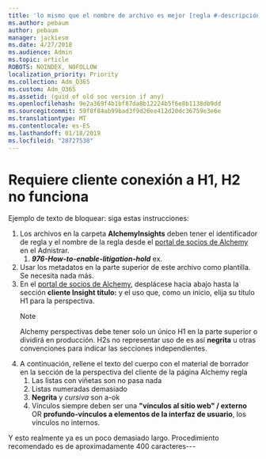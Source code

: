 ```yaml
---
title: 'lo mismo que el nombre de archivo es mejor [regla #-descripción]'
ms.author: pebaum
author: pebaum
manager: jackiesm
ms.date: 4/27/2018
ms.audience: Admin
ms.topic: article
ROBOTS: NOINDEX, NOFOLLOW
localization_priority: Priority
ms.collection: Adm_O365
ms.custom: Adm_O365
ms.assetid: (guid of old soc version if any)
ms.openlocfilehash: 9e2a369f4b1bf87da8b12224b5f6e8b1138db9dd
ms.sourcegitcommit: 59f8f84ab99bad3f9d26ee412d20dc36759e3e6e
ms.translationtype: MT
ms.contentlocale: es-ES
ms.lasthandoff: 01/18/2019
ms.locfileid: "28727538"
---
```

# <a name="required-customer-facing-h1-h2-doesnt-work"></a>Requiere cliente conexión a H1, H2 no funciona
Ejemplo de texto de bloquear: siga estas instrucciones:

1. Los archivos en la carpeta **AlchemyInsights** deben tener el identificador de regla y el nombre de la regla desde el [portal de socios de Alchemy](https://alchemyportal.azurewebsites.net) en el Adnistrar.
    1. ***976-How-to-enable-litigation-hold*** ex.
1. Usar los metadatos en la parte superior de este archivo como plantilla. Se necesita nada más.
1. En el [portal de socios de Alchemy](https://alchemyportal.azurewebsites.net), desplácese hacia abajo hasta la sección **cliente Insight título:** y el uso que, como un inicio, elija su título H1 para la perspectiva. 
    > [!NOTE]
    > Alchemy perspectivas debe tener solo un único H1 en la parte superior o dividirá en producción. H2s no representar uso de es así **negrita** u otras convenciones para indicar las secciones independientes.
1. A continuación, rellene el texto del cuerpo con el material de borrador en la sección de la perspectiva del cliente de la página Alchemy regla
    1. Las listas con viñetas son no pasa nada
    1. Listas numeradas demasiado
    1. **Negrita** y *cursiva* son a-ok
    1. Vínculos siempre deben ser una **"vínculos al sitio web" / externo** OR **profundo-vínculos a elementos de la interfaz de usuario**, los vínculos no internos.

Y esto realmente ya es un poco demasiado largo. Procedimiento recomendado es de aproximadamente 400 caracteres---